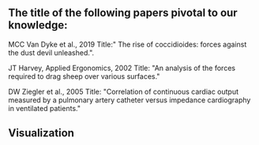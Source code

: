 ## The title of the following papers pivotal to our knowledge:

MCC Van Dyke et al., 2019 Title:" The rise of coccidioides: forces against the dust devil unleashed.".

JT Harvey, Applied Ergonomics, 2002 Title: "An analysis of the forces required to drag sheep over various surfaces."

DW Ziegler et al., 2005 Title: "Correlation of continuous cardiac output measured by a pulmonary artery catheter versus impedance cardiography in ventilated patients."

## Visualization

